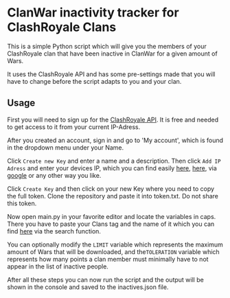 # ClanWar inactivity tracker for ClashRoyale Clans

This is a simple Python script which will give you the members of your ClashRoyale clan that have been inactive in ClanWar for a given amount of Wars.

It uses the ClashRoyale API and has some pre-settings made that you will have to change before the script adapts to you and your clan.

## Usage

First you will need to sign up for the [ClashRoyale API](https://developer.clashroyale.com/#/register). It is free and needed to get access to it from your current IP-Adress.

After you created an account, sign in and go to 'My account', which is found in the dropdown menu under your Name.


Click `Create new Key` and enter a name and a description. Then click `Add IP Adress` and enter your devices IP, which you can find easily [here](https://whatismyipaddress.com), [here](https://www.whatismyip.com), via [google](https://www.google.com/search?q=what+is+my+ip) or any other way you like.

Click `Create Key` and then click on your new Key where you need to copy the full token. 
Clone the repository and paste it into token.txt. Do not share this token.

Now open main.py in your favorite editor and locate the variables in caps. 
There you have to paste your Clans tag and the name of it which you can find [here](https://royaleapi.com/clans) via the search function.

You can optionally modify the `LIMIT` variable which represents the maximum amount of Wars that will be downloaded, and the`TOLERATION` variable which represents how many points a clan member must minimally have to not appear in the list of inactive people.

After all these steps you can now run the script and the output will be shown in the console and saved to the inactives.json file. 
